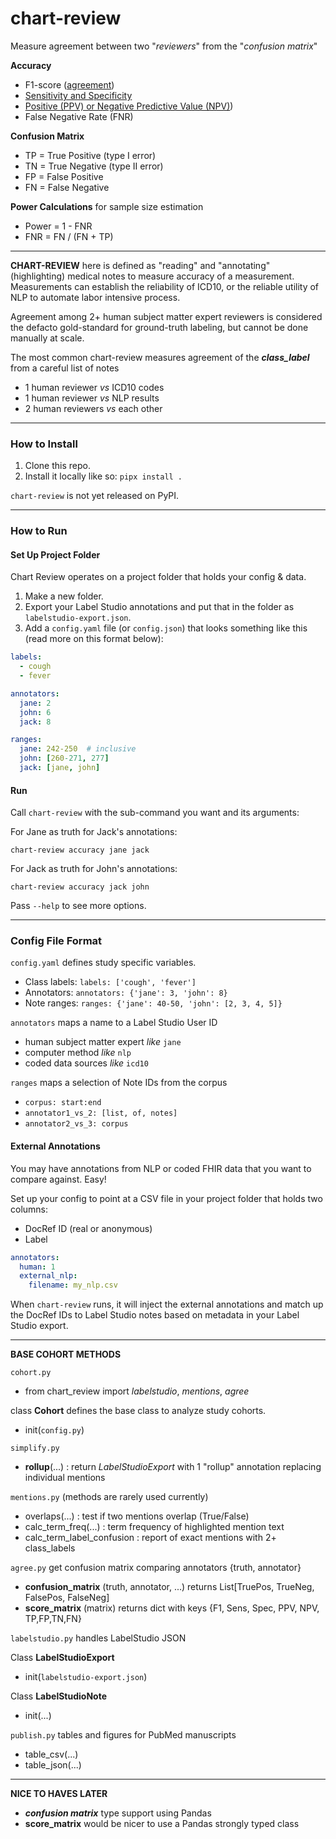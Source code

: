 # chart-review
Measure agreement between two "_reviewers_" from the "_confusion matrix_"

**Accuracy**
* F1-score ([agreement](https://www.ncbi.nlm.nih.gov/pmc/articles/PMC1090460/))
* [Sensitivity and Specificity](https://en.wikipedia.org/wiki/Sensitivity_and_specificity)
* [Positive (PPV) or Negative Predictive Value (NPV)](https://en.wikipedia.org/wiki/Positive_and_negative_predictive_values#Relationship))
* False Negative Rate (FNR) 

**Confusion Matrix** 
* TP = True Positive (type I error)
* TN = True Negative (type II error)
* FP = False Positive 
* FN = False Negative 

**Power Calculations** for sample size estimation
* Power = 1 - FNR 
* FNR = FN / (FN + TP) 


---
**CHART-REVIEW** here is defined as "reading" and "annotating" (highlighting) medical notes to measure accuracy of a measurement.
Measurements can establish the reliability of ICD10, or the reliable utility of NLP to automate labor intensive process. 
 
Agreement among 2+ human subject matter expert reviewers is considered the defacto gold-standard for ground-truth labeling, but cannot be done manually at scale.  

The most common chart-review measures agreement of the _**class_label**_ from a careful list of notes 
* 1 human reviewer _vs_ ICD10 codes
* 1 human reviewer _vs_ NLP results
* 2 human reviewers _vs_ each other

---
### How to Install
1. Clone this repo.
2. Install it locally like so: `pipx install .`

`chart-review` is not yet released on PyPI.

---
### How to Run

#### Set Up Project Folder

Chart Review operates on a project folder that holds your config & data.
1. Make a new folder.
2. Export your Label Studio annotations and put that in the folder as `labelstudio-export.json`.
3. Add a `config.yaml` file (or `config.json`) that looks something like this (read more on this format below):

```yaml
labels:
  - cough
  - fever

annotators:
  jane: 2
  john: 6
  jack: 8

ranges:
  jane: 242-250  # inclusive
  john: [260-271, 277]
  jack: [jane, john]
```

#### Run

Call `chart-review` with the sub-command you want and its arguments:

For Jane as truth for Jack's annotations:
```shell
chart-review accuracy jane jack
```

For Jack as truth for John's annotations:
```shell
chart-review accuracy jack john
```

Pass `--help` to see more options.

---
### Config File Format 

`config.yaml` defines study specific variables. 

  * Class labels: `labels: ['cough', 'fever']`
  * Annotators: `annotators: {'jane': 3, 'john': 8}`
  * Note ranges: `ranges: {'jane': 40-50, 'john': [2, 3, 4, 5]}`

`annotators` maps a name to a Label Studio User ID
* human subject matter expert _like_ `jane`
* computer method _like_ `nlp` 
* coded data sources _like_ `icd10`
  
`ranges` maps a selection of Note IDs from the corpus 
* `corpus: start:end`
* `annotator1_vs_2: [list, of, notes]`
* `annotator2_vs_3: corpus`

#### External Annotations

You may have annotations from NLP or coded FHIR data that you want to compare against.
Easy!

Set up your config to point at a CSV file in your project folder that holds two columns:
- DocRef ID (real or anonymous)
- Label

```yaml
annotators:
  human: 1
  external_nlp:
    filename: my_nlp.csv
```

When `chart-review` runs, it will inject the external annotations and match up the DocRef IDs
to Label Studio notes based on metadata in your Label Studio export.

---
**BASE COHORT METHODS**

`cohort.py`
* from chart_review import _labelstudio_, _mentions_, _agree_

class **Cohort** defines the base class to analyze study cohorts.
  * init(`config.py`)
  
`simplify.py`
* **rollup**(...) : return _LabelStudioExport_ with 1 "rollup" annotation replacing individual mentions

`mentions.py` (methods are rarely used currently)
* overlaps(...) : test if two mentions overlap (True/False)
* calc_term_freq(...) : term frequency of highlighted mention text
* calc_term_label_confusion : report of exact mentions with 2+ class_labels

`agree.py` get confusion matrix comparing annotators {truth, annotator}
* **confusion_matrix** (truth, annotator, ...) returns List[TruePos, TrueNeg, FalsePos, FalseNeg]
* **score_matrix** (matrix) returns dict with keys {F1, Sens, Spec, PPV, NPV, TP,FP,TN,FN}

`labelstudio.py` handles LabelStudio JSON

Class **LabelStudioExport**
* init(`labelstudio-export.json`)

Class **LabelStudioNote**
* init(...)

`publish.py` tables and figures for PubMed manuscripts 
* table_csv(...)
* table_json(...)

---
**NICE TO HAVES LATER**

* **_confusion matrix_** type support using Pandas
* **score_matrix** would be nicer to use a Pandas strongly typed class 